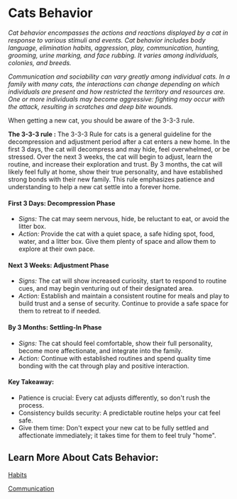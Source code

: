 # Cats Behavior 

_Cat behavior encompasses the actions and reactions displayed by a cat in response to various stimuli and events. Cat behavior includes body language, elimination habits, aggression, play, communication, hunting, grooming, urine marking, and face rubbing. It varies among individuals, colonies, and breeds._

_Communication and sociability can vary greatly among individual cats. In a family with many cats, the interactions can change depending on which individuals are present and how restricted the territory and resources are. One or more individuals may become aggressive: fighting may occur with the attack, resulting in scratches and deep bite wounds._

When getting a new cat, you should be aware of the 3-3-3 rule.

**The 3-3-3 rule :** The 3-3-3 Rule for cats is a general guideline for the decompression and adjustment period after a cat enters a new home. In the first 3 days, the cat will decompress and may hide, feel overwhelmed, or be stressed. Over the next 3 weeks, the cat will begin to adjust, learn the routine, and increase their exploration and trust. By 3 months, the cat will likely feel fully at home, show their true personality, and have established strong bonds with their new family. This rule emphasizes patience and understanding to help a new cat settle into a forever home.  

#### First 3 Days: Decompression Phase 
* _Signs:_  The cat may seem nervous, hide, be reluctant to eat, or avoid the litter box.   
* _Action:_  Provide the cat with a quiet space, a safe hiding spot, food, water, and a litter box. Give them plenty of space and allow them to explore at their own pace.  

#### Next 3 Weeks: Adjustment Phase
* _Signs:_  The cat will show increased curiosity, start to respond to routine cues, and may begin venturing out of their designated area.   
* _Action:_  Establish and maintain a consistent routine for meals and play to build trust and a sense of security. Continue to provide a safe space for them to retreat to if needed.  

#### By 3 Months: Settling-In Phase 
* _Signs:_  The cat should feel comfortable, show their full personality, become more affectionate, and integrate into the family.   
* _Action:_  Continue with established routines and spend quality time bonding with the cat through play and positive interaction.  

#### Key Takeaway:
* Patience is crucial: Every cat adjusts differently, so don't rush the process.   
* Consistency builds security: A predictable routine helps your cat feel safe.   
* Give them time: Don't expect your new cat to be fully settled and affectionate immediately; it takes time for them to feel truly "home".   


## Learn More About Cats Behavior:

[Habits](behavior/habits.md)

[Communication](behavior/communication.md)
